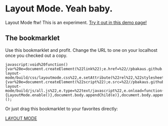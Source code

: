 # Layout Mode. Yeah baby.
Layout Mode ftw! This is an experiment. [Try it out in this demo page!](https://pbakaus.github.io/devtools-layout-mode/)

## The bookmarklet

Use this bookmarklet and profit. Change the URL to one on your localhost once you checked out a copy.

```
javascript:void%20function(){var%20e=document.createElement(%22link%22);e.href=%22//pbakaus.github.io/devtools-layout-mode/build/css/layoutmode.css%22,e.setAttribute(%22rel%22,%22stylesheet%22),document.head.appendChild(e);var%20t=document.createElement(%22script%22);t.src=%22//ajax.googleapis.com/ajax/libs/jquery/2.1.3/jquery.min.js%22,t.type=%22text/javascript%22,t.onload=function(){var%20e=document.createElement(%22script%22);e.src=%22//pbakaus.github.io/devtools-layout-mode/build/js/all.js%22,e.type=%22text/javascript%22,e.onload=function(){LayoutMode.enable()},document.body.appendChild(e)},document.body.appendChild(t)}();
```

Or just drag this bookmarklet to your favorites directly:

[LAYOUT MODE](javascript:void%20function(){var%20e=document.createElement(%22link%22);e.href=%22//pbakaus.github.io/devtools-layout-mode/build/css/layoutmode.css%22,e.setAttribute(%22rel%22,%22stylesheet%22),document.head.appendChild(e);var%20t=document.createElement(%22script%22);t.src=%22//ajax.googleapis.com/ajax/libs/jquery/2.1.3/jquery.min.js%22,t.type=%22text/javascript%22,t.onload=function(){var%20e=document.createElement(%22script%22);e.src=%22//pbakaus.github.io/devtools-layout-mode/build/js/all.js%22,e.type=%22text/javascript%22,e.onload=function(){LayoutMode.enable()},document.body.appendChild(e)},document.body.appendChild(t)}();)
